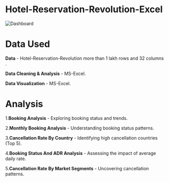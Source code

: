 # Hotel-Reservation-Revolution-Excel
![Dashboard](https://github.com/pijush4031/Hotel-Reservation-Revolution/assets/85018988/cfa719a3-444a-4730-a3f1-461555c42371)

# Data Used
**Data** - Hotel-Reservation-Revolution more than 1 lakh rows and 32 columns .

**Data Cleaning & Analysis** - MS-Excel.

**Data Visualization** - MS-Excel.

# Analysis

1.**Booking Analysis** - Exploring booking status and trends.

2.**Monthly Booking Analysis** - Understanding booking status patterns.

3.**Cancellation Rate By Country** - Identifying high cancellation countries (Top 5).

4.**Booking Status And ADR Analysis** - Assessing the impact of average daily rate.

5.**Cancellation Rate By Market Segments** - Uncovering cancellation patterns.

